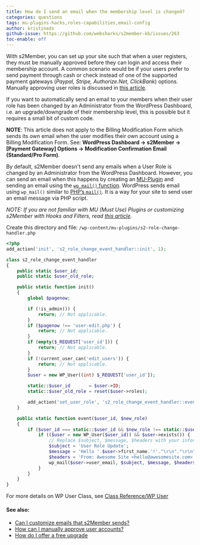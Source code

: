 ```yaml
---
title: How do I send an email when the membership level is changed?
categories: questions
tags: mu-plugins-hacks,roles-capabilities,email-config
author: kristineds
github-issue: https://github.com/websharks/s2member-kb/issues/263
toc-enable: off
---
```


With s2Member, you can set up your site such that when a user registers, they must be manually approved before they can login and access their membership account. A common scenario would be if your users prefer to send payment through cash or check instead of one of the supported payment gateways (*Paypal, Stripe, Authorize.Net, ClickBank*) options. Manually approving user roles is discussed in [this article](http://s2member.com/kb-article/how-can-i-manually-approve-user-accounts/).

If you want to automatically send an email to your members when their user role has been changed by an Administrator from the WordPress Dashboard, i.e. an upgrade/downgrade of their membership level, this is possible but it requires a small bit of custom code. 

**NOTE**: This article does not apply to the Billing Modification Form which sends its own email when the user modifies their own account using a Billing Modification Form. See: **WordPress Dashboard → s2Member → [Payment Gateway] Options → Modification Confirmation Email (Standard/Pro Form)**.

By default, s2Member doesn't send any emails when a User Role is changed by an Administrator from the WordPress Dashboard. However, you can send an email when this happens by creating an [MU-Plugin](http://codex.wordpress.org/Must_Use_Plugins) and sending an email using the [`wp_mail()` function](https://codex.wordpress.org/Function_Reference/wp_mail). WordPress sends email using `wp_mail()` similar to [PHP’s `mail()`](http://php.net/manual/en/function.mail.php). It is a way for your site to send user an email message via PHP script.

_NOTE: If you are not familiar with MU (Must Use) Plugins or customizing s2Member with Hooks and Filters, read [this article](http://s2member.com/kb-article/hacking-s2member-plugin-w-hooksfilters-for-wordpress/)._

Create this directory and file: `/wp-content/mu-plugins/s2-role-change-handler.php`

```php
<?php
add_action('init', 's2_role_change_event_handler::init', 1);

class s2_role_change_event_handler
{
    public static $user_id;
    public static $user_old_role;

    public static function init()
    {
        global $pagenow;

        if (!is_admin()) {
            return; // Not applicable.
        }
        if ($pagenow !== 'user-edit.php') {
            return; // Not applicable.
        }
        if (empty($_REQUEST['user_id'])) {
            return; // Not applicable.
        }
        if (!current_user_can('edit_users')) {
            return; // Not applicable.
        }
        $user = new WP_User((int) $_REQUEST['user_id']);

        static::$user_id       = $user->ID;
        static::$user_old_role = reset($user->roles);

        add_action('set_user_role', 's2_role_change_event_handler::event', 10, 2);
    }

    public static function event($user_id, $new_role)
    {
        if ($user_id === static::$user_id && $new_role !== static::$user_old_role) {
            if (($user = new WP_User($user_id)) && $user->exists()) {
                // Replace $subject, $message, $headers with your information
                $subject = 'User Role Update';
                $message = 'Hello '.$user->first_name.'!'."\r\n"."\r\n".'This is to notify you that your User Role has been changed to "'.$new_role.'".';
                $headers = 'From: Awesome Site <hello@awesomesite.com>'; 
                wp_mail($user->user_email, $subject, $message, $headers);
            }
        }
    }
}
```

For more details on WP User Class, see [Class Reference/WP User](https://codex.wordpress.org/Class_Reference/WP_User)

#### See also:
- [Can I customize emails that s2Member sends?](http://s2member.com/kb-article/can-i-customize-emails-that-s2member-sends/)
- [How can I manually approve user accounts?](http://s2member.com/kb-article/how-can-i-manually-approve-user-accounts/)
- [How do I offer a free upgrade](http://s2member.com/kb-article/how-do-i-offer-a-free-upgrade/)
